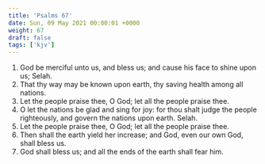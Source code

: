 ```yaml
---
title: 'Psalms 67'
date: Sun, 09 May 2021 00:00:01 +0000
weight: 67
draft: false
tags: ['kjv'] 
---
```


1. God be merciful unto us, and bless us; and cause his face to shine upon us; Selah.
2. That thy way may be known upon earth, thy saving health among all nations.
3. Let the people praise thee, O God; let all the people praise thee.
4. O let the nations be glad and sing for joy: for thou shalt judge the people righteously, and govern the nations upon earth. Selah.
5. Let the people praise thee, O God; let all the people praise thee.
6. Then shall the earth yield her increase; and God, even our own God, shall bless us.
7. God shall bless us; and all the ends of the earth shall fear him.
